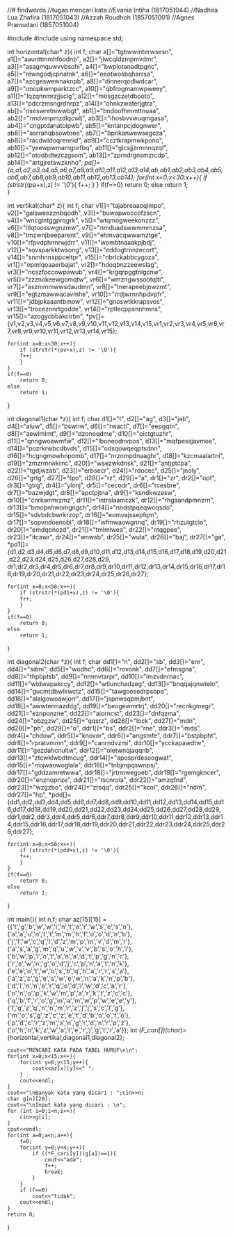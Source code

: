 //# findwords
//tugas mencari kata
//Evania Intiha (1817051044)
//Nadhira Lua Zhafira (1817051043)
//Azzah Roudhoh (1857051001)
//Agnes Pramudani (1857051004)

#include <iostream>
#include <cstring>
using namespace std;

int horizontal(char* z){
	int f;
	char a[]="tgbwwinterwsesn",
		 a1[]="aaunttmmhfoodnb",
		 a2[]="jlwcqldzmpmvdmr",
		 a3[]="asagmquwvvbsohi",
		 a4[]="bwplotanadtpgnc",
		 a5[]="rewngodjcpnatnk",
		 a6[]="eeotwosbqharrsa",
		 a7[]="azcgeswewnaknpb",
		 a8[]="dinnerqodlwdcar",
		 a9[]="onopkwmparktzcc",
		 a10[]="qbfrogmamwpweey",
		 a11[]="lqzqnnmrzjjsclg",
		 a12[]="mosgzczetdbooto",
		 a13[]="pdcrzmsngrdnrpz",
		 a14[]="ohnkzwaterjgtra",
		 ab[]="nseswretniwwbgt",
		 ab1[]="bndoofhmmttnuaa",
		 ab2[]="rmdvmpmzdlqcwlj",
		 ab3[]="ihosbvvwuqmgasa",
		 ab4[]="cngptdanatolpwb",
		 ab5[]="kntanpcjdognwer",
		 ab6[]="asrrahqbsowtoee",
		 ab7[]="bpnkanwewsegcza",
		 ab8[]="racdwldoqrennid",
		 ab9[]="ccztkrapmwkpono",
		 ab10[]="yeewpwmamgorfbq",
		 ab11[]="glcsjjzrmnnqzql",
		 ab12[]="otoobdtezczgsom",
		 ab13[]="zprndrgnsmzrcdp",
		 ab14[]="artgjretawzknho",
		 *pa[]={a,a1,a2,a3,a4,a5,a6,a7,a8,a9,a10,a11,a12,a13,a14,ab,ab1,ab2,ab3,ab4,ab5,ab6,ab7,ab8,ab9,ab10,ab11,ab12,ab13,ab14};
	for(int x=0;x<30;x++){
		if (strstr(*(pa+x),z) != '\0'){
		f++;
		}
	}
	if(f==0)
		return 0;
	else
		return 1;	
}

int vertikal(char* z){
	int f;
	char v1[]="tajabreaaoqlmpo", 
		 v2[]="galsweezznbqodh", 
		 v3[]="buwapwoccofzscn", 
		 v4[]="wncglntggprqgrk", 
		 v5[]="wtqmogweekonzzz", 
		 v6[]="itlqtoosswgnzmw", 
		 v7[]="nmduadswwmmmzsa", 
		 v8[]="tmzwnjbeeparent", 
		 v9[]="ehmvacqwwamztge", 
		 v10[]="rfpvdphnnrwjdrr",
		 v11[]="wombtnaaakpjbdj", 
		 v12[]="sovsparkktwsong", 
		 v13[]="eddogtrnnzecort", 
		 v14[]="snmhnnsppceltpr", 
		 v15[]="nbrickabbcygoza",
		 vr1[]="opmlqoaaerbajat",
		 vr2[]="hdoqbnzzeewslag", 
		 vr3[]="ncszfoccowpawub",
		 vr4[]="krgqrpggtnlgcnw",
		 vr5[]="zzznokeewgomqtw",
		 vr6[]="wmzngwssootqlti",
		 vr7[]="aszmmmwwsdaudmn",
		 vr8[]="tnerapeebjnwzmt",
		 vr9[]="egtzmawwqcavmhe",
		 vr10[]="rrdjwrnnhpdvpfr",
		 vr11[]="jdbjpkaaantbmow",
		 vr12[]="gnoswtkkrapsvos",
		 vr13[]="troceznnrtgodde",
		 vr14[]="rptlecppsnnhmns",
		 vr15[]="azogycbbakcirbn",
	 	 *pv[]={v1,v2,v3,v4,v5,v6,v7,v8,v9,v10,v11,v12,v13,v14,v15,vr1,vr2,vr3,vr4,vr5,vr6,vr7,vr8,vr9,vr10,vr11,vr12,vr13,vr14,vr15};

	for(int x=0;x<30;x++){
		if (strstr(*(pv+x),z) != '\0'){
		f++;
		}
	}
	if(f==0)
		return 0;
	else
		return 1;	
}

int diagonal1(char *z){
	int f;
	char d1[]="t",
		 d2[]="ag",
		 d3[]="jab",
		 d4[]="aluw",
		 d5[]="bswnw", 
		 d6[]="rwacti",
		 d7[]="eepgqtn", 
		 d8[]="aewlmlmt", 
		 d9[]="dzonoqdme", 
		 d10[]="oictgtuzhr", 
		 d11[]="qnngwoawmfw", 
		 d12[]="lboneodnvpos", 
		 d13[]="mqfpessjavmoe", 
		 d14[]="pozrkrwbcdbvds", 
		 d15[]="odsqowqeqptsdnn",
		 d16[]="hcgngmowhnpomb", 
		 d17[]="nrznmpdnaaghr", 
		 d18[]="kzcmaalartni", 
		 d19[]="zmzrmrwkrnc", 
		 d20[]="wsezwkdnsk", 
		 d21[]="antjptcpa", 
		 d22[]="tgdjwzab", 
		 d23[]="erbsecr", 
		 d24[]="rdocec",
		 d25[]="jnoly", 
		 d26[]="grtg", 
		 d27[]="tpo", 
		 d28[]="rz", 
		 d29[]="a",
		 dr1[]="zr", 
		 dr2[]="opt", 
		 dr3[]="gtrg", 
		 dr4[]="ylonj", 
		 dr5[]="cecodr", 
		 dr6[]="rcesbre", 
		 dr7[]="bazwjdgt", 
		 dr8[]="apctpjtna", 
		 dr9[]="ksndkwzesw", 
		 dr10[]="cnrkwrmrzmz", 
		 dr11[]="intralaamczk",
		 dr12[]="rhgaandpmnzrn", 
		 dr13[]="bmopnhwomgngch",
		 dr14[]="nndstpqeqwoqsdo",
		 dr15[]="sdvbdcbwrkrzop", 
		 dr16[]="eomvajssepfqm", 
		 dr17[]="sopvndoenobl", 
		 dr18[]="wfmwaowgnnq",
		 dr19[]="rhzutgtcio", 
		 		 dr20[]="emdqonozd", 
		 dr21[]="tmlmlwea", 
		 dr22[]="ntqgpee",
		 dr23[]="itcawr", 
		 dr24[]="wnwsb", 
		 dr25[]="wula", 
		 dr26[]="baj", 
		 dr27[]="ga", 
		 *pd1[]={d1,d2,d3,d4,d5,d6,d7,d8,d9,d10,d11,d12,d13,d14,d15,d16,d17,d18,d19,d20,d21,d22,d23,d24,d25,d26,d27,d28,d29,
		         dr1,dr2,dr3,dr4,dr5,dr6,dr7,dr8,dr9,dr10,dr11,dr12,dr13,dr14,dr15,dr16,dr17,dr18,dr19,dr20,dr21,dr22,dr23,dr24,dr25,dr26,dr27};
		 
	for(int x=0;x<56;x++){
		if (strstr(*(pd1+x),z) != '\0'){
		f++;
		}
	}
	if(f==0)
		return 0;
	else
		return 1;	
}

int diagonal2(char *z){
	int f;
	char dd1[]="n",
		 dd2[]="sb", 
		 dd3[]="enr", 
		 dd4[]="sdmi", 
		 dd5[]="wodhc", 
		 dd6[]="rovonk", 
		 dd7[]="efmsgna", 
		 dd8[]="thpbptsb", 
		 dd9[]="nmmvtarpr",
		 dd10[]="imzvdnrnac", 
		 dd11[]="wtdwapakccy", 
		 dd12[]="wtlunchadzeg", 
		 dd13[]="bnqqajqnwtelo", 
		 dd14[]="gucmtdbwlkwctz", 
		 dd15[]="tawgoosedrpsopa", 
		 dd16[]="alalgowoawjorr", 
		 dd17[]="jspnwsqpmjbnt", 
		 dd18[]="awwtermazddg", 
		 dd19[]="beogewmrtrj", 
		 dd20[]="recnkgmegr", 
		 dd21[]="eznponzne", 
		 dd22[]="aiorncst", 
		 dd23[]="dnfqzma", 
		 dd24[]="obzgzw", 
		 dd25[]="qqsrz", 
		 dd26[]="lock", 
		 dd27[]="mdn", 
		 dd28[]="ph", 
		 dd29[]="o",
		 ddr1[]="bs",
		 ddr2[]="rne",
		 ddr3[]="imds",
		 ddr4[]="chdow",
		 ddr5[]="knovor",
		 ddr6[]="angsmfe",
		 ddr7[]="bstpbpht",
		 ddr8[]="rpratvmmn",
		 ddr9[]="canrndvzmi",
		 ddr10[]="ycckapawdtw", 
		 ddr11[]="gezdahcnultw",
		 ddr12[]="oletwnqjaqqnb",
		 ddr13[]="ztcwklwbdtmcug",
		 ddr14[]="aposprdesoogwat", 
		 ddr15[]="rrojwaowoglala",
		 ddr16[]="tnbjmpqswnpsj",
		 ddr17[]="gddzamretwwa",
		 ddr18[]="jrtrmwegoeb",
		 ddr19[]="rgemgkncer",
		 ddr20[]="enznopnze",
		 ddr21[]="tscnroia",
		 ddr22[]="amzqfnd",
		 ddr23[]="wzgzbo",
		 ddr24[]="zrsqq",
		 ddr25[]="kcol",
		 ddr26[]="ndm",
		 ddr27[]="hp",
		 *pdd[]={dd1,dd2,dd3,dd4,dd5,dd6,dd7,dd8,dd9,dd10,dd11,dd12,dd13,dd14,dd15,dd16,dd17,dd18,dd19,dd20,dd21,dd22,dd23,dd24,dd25,dd26,dd27,dd28,dd29,
		         ddr1,ddr2,ddr3,ddr4,ddr5,ddr6,ddr7,ddr8,ddr9,ddr10,ddr11,ddr12,ddr13,ddr14,ddr15,ddr16,ddr17,ddr18,ddr19,ddr20,ddr21,ddr22,ddr23,ddr24,ddr25,ddr26,ddr27};
		 
	for(int x=0;x<56;x++){
		if (strstr(*(pdd+x),z) != '\0'){
		f++;
		}
	}
	if(f==0)
		return 0;
	else
		return 1;		
}

int main(){
	int n,f;
	char az[15][15] = {{'t','g','b','w','w','i','n','t','e','r','w','s','e','s','n'},
	{'a','a','u','n','t','t','m','m','h','f','o','o','d','n','b'},
    {'j','l','w','c','q','l','d','z','m','p','m','v','d','m','r'},
    {'a','s','a','g','m','q','u','w','v','v','b','s','o','h','i'},
    {'b','w','p','l','o','t','a','n','a','d','t','p','g','n','c'},
    {'r','e','w','n','g','o','d','j','c','p','n','a','t','n','k'},
    {'e','e','o','t','w','o','s','b','q','h','a','r','r','s','a'},
    {'a','z','c','g','e','s','w','e','w','n','a','k','n','p','b'},
    {'d','i','n','n','e','r','q','o','d','l','w','d','c','a','r'},
    {'o','n','o','p','k','w','m','p','a','r','k','t','z','c','c'},
    {'q','b','f','r','o','g','m','a','m','w','p','w','e','e','y'},
    {'l','q','z','q','n','n','m','r','z','j','j','s','c','l','g'},
    {'m','o','s','g','z','c','z','e','t','d','b','o','o','t','o'},
    {'p','d','c','r','z','m','s','n','g','r','d','n','r','p','z'},
    {'o','h','n','k','z','w','a','t','e','r','j','g','t','r','a'}};
	int (*F_cari[])(char*)={horizontal,vertikal,diagonal1,diagonal2};
	
	cout<<"MENCARI KATA PADA TABEL HURUF\n\n";
	for(int x=0;x<15;x++){
		for(int y=0;y<15;y++){
			cout<<az[x][y]<<" ";
		}
		cout<<endl;
	}
	cout<<"\nBanyak kata yang dicari : ";cin>>n;
	char g[n][20];
	cout<<"\nInput kata yang dicari : \n";
	for (int i=0;i<n;i++){
		cin>>g[i];
	}
	cout<<endl;
	for(int a=0;a<n;a++){
		f=0;
		for(int y=0;y<4;y++){
			if ((*F_cari[y])(g[a])==1){
				cout<<"ada";
				f++;
				break;	
			}
		}
		if (f==0)
			cout<<"tidak";
		cout<<endl;
	}
	return 0;
}
